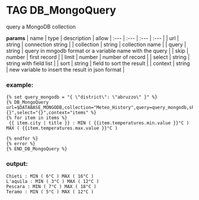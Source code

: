 
# TAG DB_MongoQuery

query a MongoDB collection


**params**
    | name | type  | description | allow
    | :--- | :---  | :---        | :---       |
    | url | string  | connection string  | 
    | collection | string  | collection name  | 
    | query | string  | query in mngodb format or a variable name with the query  | 
    | skip | number  | first record  | 
    | limit | number  | number of record  | 
    | select | string  | string with field list  | 
    | sort | string  | field to sort the result  | 
    | context | string  | new variable to insert the result in json format  | 



### example:
```
{% set query_mongodb = "{ \"district\": \"abruzzo\" }" %}
{% DB_MongoQuery url=$DATABASE_MONGODB,collection="Meteo_History",query=query_mongodb,skip=0,limit=10,sort="{}",select="{}",context="items" %}
{% for item in items %}
 {{ item.city | title }} : MIN ( {{item.temperatures.min.value }}°C ) MAX ( {{item.temperatures.max.value }}°C )

{% endfor %}
{% error %}
{% END_DB_MongoQuery %}

```

### output:
```
Chieti : MIN ( 6°C ) MAX ( 16°C )
L'aquila : MIN ( 3°C ) MAX ( 12°C )
Pescara : MIN ( 7°C ) MAX ( 18°C )
Teramo : MIN ( 5°C ) MAX ( 12°C )

```


